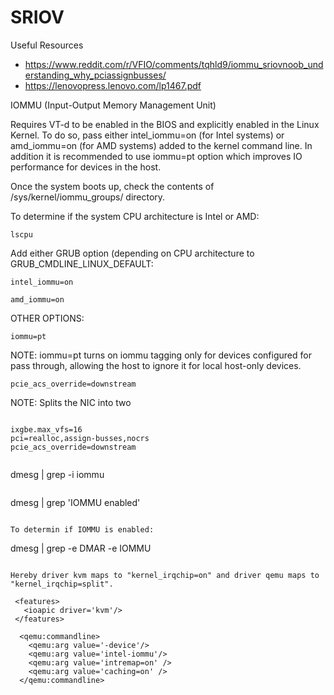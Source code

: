 # SRIOV

Useful Resources
- https://www.reddit.com/r/VFIO/comments/tqhld9/iommu_sriovnoob_understanding_why_pciassignbusses/
- https://lenovopress.lenovo.com/lp1467.pdf

IOMMU (Input-Output Memory Management Unit)

Requires VT-d to be enabled in the BIOS and explicitly enabled in the Linux Kernel. To do so, pass either intel_iommu=on (for Intel systems) or amd_iommu=on (for AMD systems) added to the kernel command line. In addition it is recommended to use iommu=pt option which improves IO performance for devices in the host.

Once the system boots up, check the contents of /sys/kernel/iommu_groups/ directory. 


To determine if the system CPU architecture is Intel or AMD:

```
lscpu
```

Add either GRUB option (depending on CPU architecture to GRUB_CMDLINE_LINUX_DEFAULT:

```
intel_iommu=on  
```
```
amd_iommu=on
```

OTHER OPTIONS:

```
iommu=pt
```
NOTE: iommu=pt turns on iommu tagging only for devices configured for pass through, allowing the host to ignore it for local host-only devices. 

```
pcie_acs_override=downstream
```
NOTE: Splits the NIC into two
```

ixgbe.max_vfs=16 
pci=realloc,assign-busses,nocrs
pcie_acs_override=downstream


```
dmesg | grep -i iommu
```

```
dmesg | grep 'IOMMU enabled'
```

To determin if IOMMU is enabled:

```
dmesg | grep -e DMAR -e IOMMU
```

Hereby driver kvm maps to "kernel_irqchip=on" and driver qemu maps to "kernel_irqchip=split".

 <features>
   <ioapic driver='kvm'/>
 </features>

  <qemu:commandline>
    <qemu:arg value='-device'/>
    <qemu:arg value='intel-iommu'/>
    <qemu:arg value='intremap=on' />
    <qemu:arg value='caching=on' />
  </qemu:commandline>
